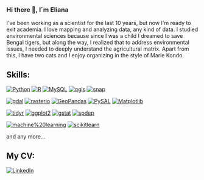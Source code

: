 ### Hi there  👋, I´m Eliana 
I've been working as a scientist for the last 10 years, but now I'm ready to exit academia. I love mapping and analyzing data, any kind of data. I studied environmental sciences because since I was a child I dreamed to  save Bengal tigers, but along the way, I realized that to address environmental issues, I needed to deeply understand the agricultural matrix. Apart from this, I have two cats and I enjoy organizing in the style of Marie Kondo.


## Skills:
[![Python](https://img.shields.io/badge/Python-yellow?style=for-the-badge&logo=python&logoColor=white&labelColor=101010)]()
[![R](https://img.shields.io/badge/R-0095D5?style=for-the-badge&logo=R&logoColor=white&labelColor=101010)]()
[![MySQL](https://img.shields.io/badge/MySQL-4479A1?style=for-the-badge&logo=mysql&logoColor=white&labelColor=101010)]()
[![qgis](https://img.shields.io/badge/qgis-339933?style=for-the-badge&logo=qgis&logoColor=white&labelColor=101010)]()
[![snap](https://img.shields.io/badge/snap-007396?style=for-the-badge&logo=snap&logoColor=white&labelColor=101010)]()


[![gdal](https://img.shields.io/badge/gdal-69C9D0?style=for-the-badge&logo=gdal&logoColor=white&labelColor=101010)]()
[![rasterio](https://img.shields.io/badge/rasterio-E4405F?style=for-the-badge&logo=rasterio&logoColor=white&labelColor=101010)]()
[![GeoPandas](https://img.shields.io/badge/GeoPandas-3DDC84?style=for-the-badge&logo=GeoPandas&logoColor=white&labelColor=101010)]()
[![PySAL](https://img.shields.io/badge/PySAL-F7DF1E?style=for-the-badge&logo=PySAL&logoColor=white&labelColor=101010)]()
[![Matplotlib](https://img.shields.io/badge/Matplotlib-FF0000?style=for-the-badge&logo=Matplotlib&logoColor=white&labelColor=101010)]()

[![tidyr](https://img.shields.io/badge/tidyr-69C9D0?style=for-the-badge&logo=tidyr&logoColor=white&labelColor=101010)]()
[![ggplot2](https://img.shields.io/badge/ggplot2-E4405F?style=for-the-badge&logo=ggplot2&logoColor=white&labelColor=101010)]()
[![gstat](https://img.shields.io/badge/gstat-3DDC84?style=for-the-badge&logo=gstat&logoColor=white&labelColor=101010)]()
[![spdep](https://img.shields.io/badge/spdep-F7DF1E?style=for-the-badge&logo=spdep&logoColor=white&labelColor=101010)]()

[![machine%20learning](https://img.shields.io/badge/machine%20learning-9146FF?style=for-the-badge&logo=machine%20learning&logoColor=white&labelColor=101010)]()
[![scikitlearn](https://img.shields.io/badge/scikitlearn-FF0000?style=for-the-badge&logo=scikitlearn&logoColor=white&labelColor=101010)]()

and any more...
## My CV:
[![LinkedIn](https://img.shields.io/badge/LinkedIn-elianabelengonzalez-0077B5?style=for-the-badge&logo=linkedin&logoColor=white&labelColor=101010)](https://www.linkedin.com/in/elianabelengonzalez)




<!--
**ebgonzal/ebgonzal** is a ✨ _special_ ✨ repository because its `README.md` (this file) appears on your GitHub profile.

Here are some ideas to get you started:

- 🔭 I’m currently working on ...
- 🌱 I’m currently learning ...
- 👯 I’m looking to collaborate on ...
- 🤔 I’m looking for help with ...
- 💬 Ask me about ...
- 📫 How to reach me: ...
- 😄 Pronouns: ...
- ⚡ Fun fact: ...
-->
